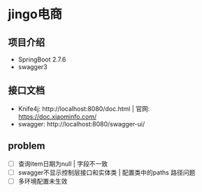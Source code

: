 # jingo电商

## 项目介绍

- SpringBoot 2.7.6
- swagger3

## 接口文档
- Knife4j: http://localhost:8080/doc.html   |  官网: https://doc.xiaominfo.com/
- swagger: http://localhost:8080/swagger-ui/

## problem
- [ ] 查询item日期为null   | 字段不一致
- [ ] swagger不显示控制层接口和实体类 |  配置类中的paths 路径问题
- [ ] 多环境配置未生效